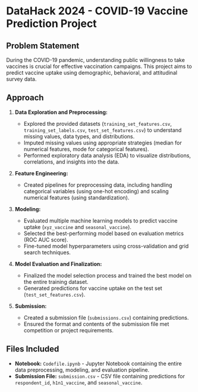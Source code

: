 # DataHack 2024 - COVID-19 Vaccine Prediction Project

## Problem Statement
During the COVID-19 pandemic, understanding public willingness to take vaccines is crucial for effective vaccination campaigns. This project aims to predict vaccine uptake using demographic, behavioral, and attitudinal survey data.

## Approach
1. **Data Exploration and Preprocessing:**
   - Explored the provided datasets (`training_set_features.csv`, `training_set_labels.csv`, `test_set_features.csv`) to understand missing values, data types, and distributions.
   - Imputed missing values using appropriate strategies (median for numerical features, mode for categorical features).
   - Performed exploratory data analysis (EDA) to visualize distributions, correlations, and insights into the data.

2. **Feature Engineering:**
   - Created pipelines for preprocessing data, including handling categorical variables (using one-hot encoding) and scaling numerical features (using standardization).

3. **Modeling:**
   - Evaluated multiple machine learning models to predict vaccine uptake (`xyz_vaccine` and `seasonal_vaccine`).
   - Selected the best-performing model based on evaluation metrics (ROC AUC score).
   - Fine-tuned model hyperparameters using cross-validation and grid search techniques.

4. **Model Evaluation and Finalization:**
   - Finalized the model selection process and trained the best model on the entire training dataset.
   - Generated predictions for vaccine uptake on the test set (`test_set_features.csv`).

5. **Submission:**
   - Created a submission file (`submissions.csv`) containing predictions.
   - Ensured the format and contents of the submission file met competition or project requirements.

## Files Included
- **Notebook:** `Codefile.ipynb` - Jupyter Notebook containing the entire data preprocessing, modeling, and evaluation pipeline.
- **Submission File:** `submission.csv` - CSV file containing predictions for `respondent_id`, `h1n1_vaccine`, and `seasonal_vaccine`.
